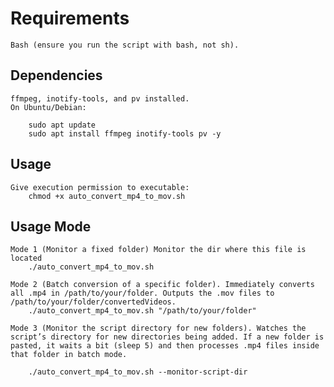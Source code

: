 # Requirements
    Bash (ensure you run the script with bash, not sh).

## Dependencies
    ffmpeg, inotify-tools, and pv installed.
    On Ubuntu/Debian:

        sudo apt update
        sudo apt install ffmpeg inotify-tools pv -y

## Usage
    Give execution permission to executable:
        chmod +x auto_convert_mp4_to_mov.sh

## Usage Mode 
    Mode 1 (Monitor a fixed folder) Monitor the dir where this file is located
        ./auto_convert_mp4_to_mov.sh

    Mode 2 (Batch conversion of a specific folder). Immediately converts all .mp4 in /path/to/your/folder. Outputs the .mov files to /path/to/your/folder/convertedVideos.
        ./auto_convert_mp4_to_mov.sh "/path/to/your/folder"

    Mode 3 (Monitor the script directory for new folders). Watches the script’s directory for new directories being added. If a new folder is pasted, it waits a bit (sleep 5) and then processes .mp4 files inside that folder in batch mode.

        ./auto_convert_mp4_to_mov.sh --monitor-script-dir



